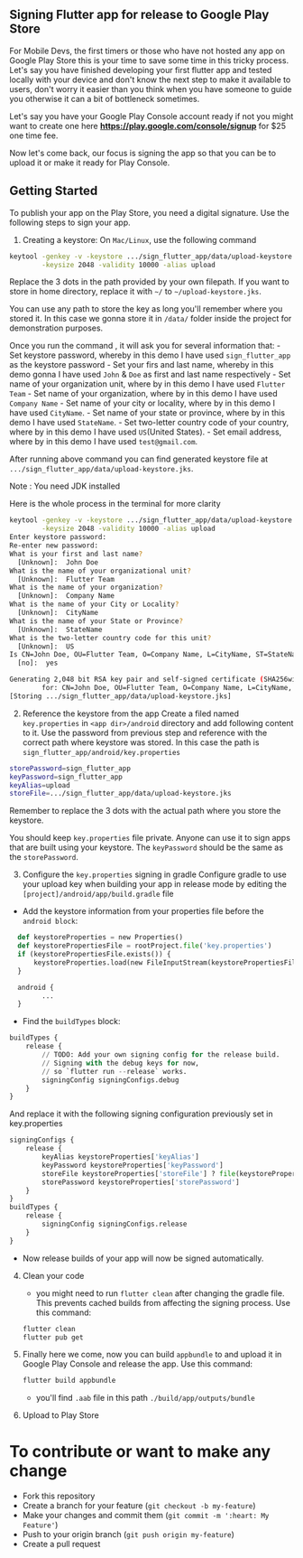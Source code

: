 ## Signing Flutter app for release to Google Play Store

For Mobile Devs, the first timers or those who have not hosted any app on Google Play Store this is your time to save some time in this tricky process.
Let's say you have finished developing your first flutter app and tested locally with your device and don't know the next step to make it available to users,
don't worry it easier than you think when you have someone to guide you otherwise it can a bit of bottleneck sometimes. 

Let's say you have your Google Play Console account ready if not you might want to create one here **https://play.google.com/console/signup** for $25 one time
fee.

Now let's come back, our focus is signing the app so that you can be to upload it or make it ready for Play Console.

## Getting Started

To publish your app on the Play Store, you need a digital signature.  Use the following steps to sign your app.

1. Creating a keystore:
On `Mac/Linux`, use the following command
```bash
keytool -genkey -v -keystore .../sign_flutter_app/data/upload-keystore.jks -keyalg RSA \
        -keysize 2048 -validity 10000 -alias upload
```

Replace the 3 dots in the path provided  by your own filepath. If you want to store in home  directory, replace it with `~/` to `~/upload-keystore.jks`.

You can use any path to store the key as long you'll remember where you stored it. In this case we gonna store it in `/data/` folder inside the project for demonstration purposes.

Once you run the command , it will ask you for several information that:
    - Set keystore password, whereby in this demo I have used `sign_flutter_app` as the keystore password
    - Set your firs and last name, whereby in this demo gonna I have used `John` & `Doe` as first and last name respectively
    - Set name of your organization unit, where by in this demo I have used `Flutter Team`
    - Set name of your organization, where by in this demo I have used `Company Name`
    - Set name of your city or locality, where by in this demo I have used `CityName`.
    - Set name of your state or province, where by in this demo I have used `StateName`.
    - Set two-letter country code of your country, where by in this demo I have used `US`(United States).
    - Set email address, where by in this demo I have used `test@gmail.com`.


After running above command you can find generated keystore file at `.../sign_flutter_app/data/upload-keystore.jks`.


Note : You need JDK installed

Here is the whole process in the terminal for more clarity
```bash
keytool -genkey -v -keystore .../sign_flutter_app/data/upload-keystore.jks -keyalg RSA \
        -keysize 2048 -validity 10000 -alias upload
Enter keystore password:  
Re-enter new password: 
What is your first and last name?
  [Unknown]:  John Doe
What is the name of your organizational unit?
  [Unknown]:  Flutter Team
What is the name of your organization?
  [Unknown]:  Company Name
What is the name of your City or Locality?
  [Unknown]:  CityName
What is the name of your State or Province?
  [Unknown]:  StateName
What is the two-letter country code for this unit?
  [Unknown]:  US
Is CN=John Doe, OU=Flutter Team, O=Company Name, L=CityName, ST=StateName, C=US correct?
  [no]:  yes 

Generating 2,048 bit RSA key pair and self-signed certificate (SHA256withRSA) with a validity of 10,000 days
        for: CN=John Doe, OU=Flutter Team, O=Company Name, L=CityName, ST=StateName, C=US
[Storing .../sign_flutter_app/data/upload-keystore.jks]
```

2. Reference the keystore from the app
Create a filed named `key.properties` in `<app dir>/android` directory and add following content to it. Use the password from previous step and reference with the correct path where keystore was stored. In this case the path is `sign_flutter_app/android/key.properties`
```bash
storePassword=sign_flutter_app
keyPassword=sign_flutter_app
keyAlias=upload
storeFile=.../sign_flutter_app/data/upload-keystore.jks
```

Remember to replace the 3 dots with the actual path where you store  the keystore.

You should keep `key.properties` file private. Anyone can use it to sign apps that are built using your keystore.
The `keyPassword` should be the same as the `storePassword`.

3. Configure the `key.properties` signing in gradle
Configure gradle to use your upload key when building your app in release mode by editing the `[project]/android/app/build.gradle` file
 - Add the keystore information from your properties file before the `android block`:
 ```python
   def keystoreProperties = new Properties()
   def keystorePropertiesFile = rootProject.file('key.properties')
   if (keystorePropertiesFile.exists()) {
       keystoreProperties.load(new FileInputStream(keystorePropertiesFile))
   }

   android {
         ...
   }
   ```
   - Find the `buildTypes` block:

   ```python
   buildTypes {
       release {
           // TODO: Add your own signing config for the release build.
           // Signing with the debug keys for now,
           // so `flutter run --release` works.
           signingConfig signingConfigs.debug
       }
   }
   ```

   And replace it with the following signing configuration previously set in key.properties

   ```python 
   signingConfigs {
       release {
           keyAlias keystoreProperties['keyAlias']
           keyPassword keystoreProperties['keyPassword']
           storeFile keystoreProperties['storeFile'] ? file(keystoreProperties['storeFile']) : null
           storePassword keystoreProperties['storePassword']
       }
   }
   buildTypes {
       release {
           signingConfig signingConfigs.release
       }
   }
   ```

   - Now release builds of your app will now be signed automatically.

4. Clean your code 
   - you might need to run `flutter clean` after changing the gradle file. This prevents cached builds from affecting the signing process. Use this command:
   ```bash
   flutter clean
   flutter pub get
   ```

5. Finally here we come, now you can build `appbundle` to and upload it in Google Play Console and release the app. Use this command:
   ```bash
   flutter build appbundle
   ```
    - you'll find `.aab` file in this path `./build/app/outputs/bundle`

6. Upload to Play Store


# To contribute or want to make any change
- Fork this repository
- Create a branch for your feature (`git checkout -b my-feature`)
- Make your changes and commit them (`git commit -m ':heart: My Feature'`)
- Push to your origin branch (`git push origin my-feature`)
- Create a pull request

   
 








